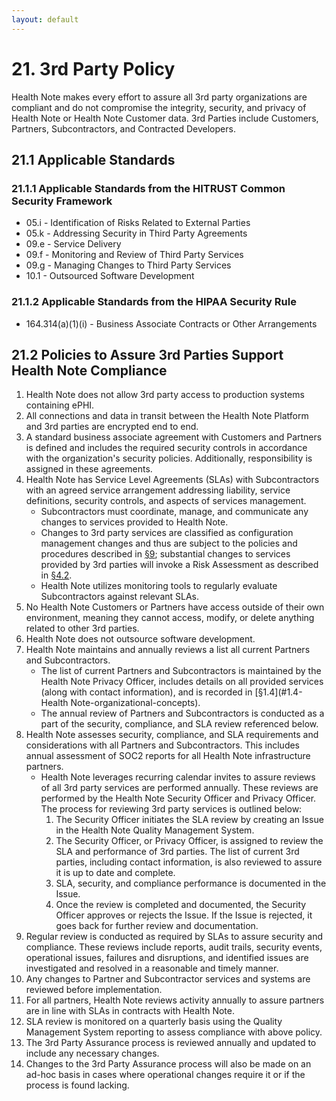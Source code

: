 ```yaml
---
layout: default
---
```


# 21. 3rd Party Policy

Health Note makes every effort to assure all 3rd party organizations are compliant and do not compromise the integrity, security, and privacy of Health Note or Health Note Customer data. 3rd Parties include Customers, Partners, Subcontractors, and Contracted Developers.

## 21.1 Applicable Standards

### 21.1.1 Applicable Standards from the HITRUST Common Security Framework

*  05.i - Identification of Risks Related to External Parties
*  05.k - Addressing Security in Third Party Agreements
*  09.e - Service Delivery
*  09.f - Monitoring and Review of Third Party Services
*  09.g - Managing Changes to Third Party Services
*  10.1 - Outsourced Software Development

### 21.1.2 Applicable Standards from the HIPAA Security Rule

* 164.314(a)(1)(i) - Business Associate Contracts or Other Arrangements

## 21.2 Policies to Assure 3rd Parties Support Health Note Compliance

1. Health Note does not allow 3rd party access to production systems containing ePHI.
2. All connections and data in transit between the Health Note Platform and 3rd parties are encrypted end to end.
3. A standard business associate agreement with Customers and Partners is defined and includes the required security controls in accordance with the organization's security policies. Additionally, responsibility is assigned in these agreements.
4. Health Note has Service Level Agreements (SLAs) with Subcontractors with an agreed service arrangement addressing liability, service definitions, security controls, and aspects of services management.
   * Subcontractors must coordinate, manage, and communicate any changes to services provided to Health Note.
   * Changes to 3rd party services are classified as configuration management changes and thus are subject to the policies and procedures described in [§9](#9.-configuration-management-policy); substantial changes to services provided by 3rd parties will invoke a Risk Assessment as described in [§4.2](#4.2-risk-management-policies).
   * Health Note utilizes monitoring tools to regularly evaluate Subcontractors against relevant SLAs.
5. No Health Note Customers or Partners have access outside of their own environment, meaning they cannot access, modify, or delete anything related to other 3rd parties.
6. Health Note does not outsource software development.
7. Health Note maintains and annually reviews a list all current Partners and Subcontractors.
   * The list of current Partners and Subcontractors is maintained by the Health Note Privacy Officer, includes details on all provided services (along with contact information), and is recorded in [§1.4](#1.4-Health Note-organizational-concepts).
   * The annual review of Partners and Subcontractors is conducted as a part of the security, compliance, and SLA review referenced below.
8. Health Note assesses security, compliance, and SLA requirements and considerations with all Partners and Subcontractors. This includes annual assessment of SOC2 reports for all Health Note infrastructure partners.
   * Health Note leverages recurring calendar invites to assure reviews of all 3rd party services are performed annually. These reviews are performed by the Health Note Security Officer and Privacy Officer. The process for reviewing 3rd party services is outlined below:
     1. The Security Officer initiates the SLA review by creating an Issue in the Health Note Quality Management System.
     2. The Security Officer, or Privacy Officer, is assigned to review the SLA and performance of 3rd parties. The list of current 3rd parties, including contact information, is also reviewed to assure it is up to date and complete.
     3. SLA, security, and compliance performance is documented in the Issue.
     4. Once the review is completed and documented, the Security Officer approves or rejects the Issue. If the Issue is rejected, it goes back for further review and documentation.
9. Regular review is conducted as required by SLAs to assure security and compliance. These reviews include reports, audit trails, security events, operational issues, failures and disruptions, and identified issues are investigated and resolved in a reasonable and timely manner.
10. Any changes to Partner and Subcontractor services and systems are reviewed before implementation.
11. For all partners, Health Note reviews activity annually to assure partners are in line with SLAs in contracts with Health Note.
12. SLA review is monitored on a quarterly basis using the Quality Management System reporting to assess compliance with above policy.
13. The 3rd Party Assurance process is reviewed annually and updated to include any necessary changes.
14. Changes to the 3rd Party Assurance process will also be made on an ad-hoc basis in cases where operational changes require it or if the process is found lacking. 

